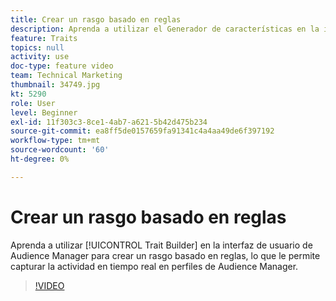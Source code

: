 ```yaml
---
title: Crear un rasgo basado en reglas
description: Aprenda a utilizar el Generador de características en la interfaz de usuario de Audience Manager para crear una característica basada en reglas, lo que le permite capturar la actividad en tiempo real en perfiles de Audience Manager.
feature: Traits
topics: null
activity: use
doc-type: feature video
team: Technical Marketing
thumbnail: 34749.jpg
kt: 5290
role: User
level: Beginner
exl-id: 11f303c3-8ce1-4ab7-a621-5b42d475b234
source-git-commit: ea8ff5de0157659fa91341c4a4aa49de6f397192
workflow-type: tm+mt
source-wordcount: '60'
ht-degree: 0%

---
```


# Crear un rasgo basado en reglas

Aprenda a utilizar [!UICONTROL Trait Builder] en la interfaz de usuario de Audience Manager para crear un rasgo basado en reglas, lo que le permite capturar la actividad en tiempo real en perfiles de Audience Manager.

>[!VIDEO](https://video.tv.adobe.com/v/34749/?quality=12&learn=on)
